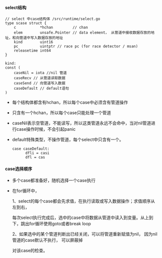 #### select结构

```golang
// select 中case结构体 /src/runtime/select.go
type scase struct {
	c           *hchan         // chan
	elem        unsafe.Pointer // data element， 从管道中接收数据存放的地址，和向管道中写入数据存放的地址
	kind        uint16
	pc          uintptr // race pc (for race detector / msan)
	releasetime int64
}

kind:
const (
	caseNil = iota //nil 管道
	caseRecv // 从管道读取数据
	caseSend // 向管道写入数据
	caseDefault // default语句
)
```



- 每个结构体都含有hchan，所以每个case中必须含有管道操作

- 只含有一个hchan，所以每个case只能处理一个管道

- caseNil表示空管道，不能读写，所以这类管道永远不会命中，当对nil管道进行case操作时候，不会引起panic

- default特殊类型，不操作管道，每个select中只含有一个。

  ```golang
  case caseDefault:
  		dfli = casi
  		dfl = cas
  ```



#### case选择顺序

- 多个case都准备好，随机选择一个case执行

- 在for循环中，

  1、select的每个case都会先求值，在执行读取或写入数据操作；求值顺序从左到右，
  
  每次select执行完成后，选中的case中将数据从管道中读入到变量。从上到下，跳出for循环使用goto或者break loop
  
  2、如果选中的某个管道判断出已经关闭，可以将管道重新赋值为nil， 因为nil管道的case默认不执行， 可以屏蔽掉
  
  对该case的检查。